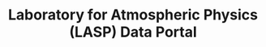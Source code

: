 ---
description: ''
notes: Programmatic Access (through pysatSpaceWeather)
relationships_to_other_tools: Used by the CU SpWx TREC
shortname: lasp
timestamp: Fri, 11 Feb 2022 13:53:18 GMT
title: Laboratory for Atmospheric Physics (LASP) Data Portal
tool/software: Laboratory for Atmospheric Physics (LASP) Data Portal
type: portal
uuid: 7bd860cf-1e35-4e8d-9973-3e8b79250012
website_link: https://lasp.colorado.edu/home/mission-ops-data/data-systems/data-products/
---